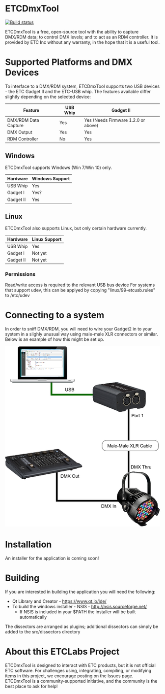 # ETCDmxTool
[![Build status](https://ci.appveyor.com/api/projects/status/406b2wcp87ala2o9?svg=true)](https://ci.appveyor.com/project/docsteer/etcdmxtool)

ETCDmxTool is a free, open-source tool with the ability to capture DMX/RDM data; to control DMX levels; and to act as an RDM controller. It is provided by ETC Inc without any warranty, in the hope that it is a useful tool.

# Supported Platforms and DMX Devices
To interface to a DMX/RDM system, ETCDmxTool supports two USB devices - the ETC Gadget II and the ETC-USB whip. The features available differ slightly depending on the selected device:

| Feature              | USB Whip | Gadget II                           |
|----------------------|----------|-------------------------------------|
| DMX/RDM Data Capture | Yes      | Yes (Needs Firmware 1.2.0 or above) |
| DMX Output           | Yes      | Yes                                 |
| RDM Controller       | No       | Yes                                 |

## Windows
ETCDmxTool supports Windows (Win 7/Win 10) only.

| Hardware      | Windows Support |
|---------------|-----------------|
| USB Whip      | Yes             |
| Gadget I      | Yes?            |
| Gadget II     | Yes             |

## Linux
ETCDmxTool also supports Linux, but only certain hardware currently.

| Hardware      | Linux Support |
|---------------|---------------|
| USB Whip      | Yes           |
| Gadget I      | Not yet       |
| Gadget II     | Not yet       |

### Permissions
Read/write access is required to the relevant USB bus device
For systems that support udev, this can be applyed by copying "linux/99-etcusb.rules" to /etc/udev

# Connecting to a system
In order to sniff DMX/RDM, you will need to wire your Gadget2 in to your system in a slighly unusual way using male-male XLR connectors or similar. Below is an example of how this might be set up.

![How to sniff graphic](./doc/HowToSniff.png)

# Installation
An installer for the application is coming soon!

# Building
If you are interested in building the application you will need the following:

* Qt Library and Creator - https://www.qt.io/ide/
* To build the windows installer - NSIS - http://nsis.sourceforge.net/
	* If NSIS is included in your $PATH the installer will be built automatically

The dissectors are arranged as plugins; additional dissectors can simply be added to the src/dissectors directory

# About this ETCLabs Project

ETCDmxTool is designed to interact with ETC products, but it is not official ETC software. For challenges using, integrating, compiling, or modifying items in this project, we encourage posting on the Issues page. ETCDmxTool is a community-supported initiative, and the community is the best place to ask for help!
